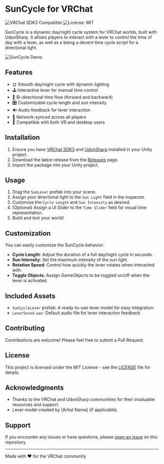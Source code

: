 # SunCycle for VRChat

![VRChat SDK3 Compatible](https://img.shields.io/badge/VRChat%20SDK3-Compatible-brightgreen)
![License: MIT](https://img.shields.io/badge/License-MIT-yellow.svg)

SunCycle is a dynamic day/night cycle system for VRChat worlds, built with UdonSharp. It allows players to interact with a lever to control the time of day with a lever, as well as a being a decent time cycle script for a directional light.

![SunCycle Demo](Example.gif)

## Features

- 🌞 Smooth day/night cycle with dynamic lighting
- 🕹️ Interactive lever for manual time control
- 🔄 Bi-directional time flow (forward and backward)
- 🎛️ Customizable cycle length and sun intensity
- 🔊 Audio feedback for lever interaction
- 🔄 Network-synced across all players
- 📱 Compatible with both VR and desktop users

## Installation

1. Ensure you have [VRChat SDK3](https://vrchat.com/home/download) and [UdonSharp](https://github.com/vrchat-community/UdonSharp) installed in your Unity project.
2. Download the latest release from the [Releases](https://github.com/yourusername/SunCycle/releases) page.
3. Import the package into your Unity project.

## Usage

1. Drag the `SunLever` prefab into your scene.
2. Assign your directional light to the `Sun Light` field in the inspector.
3. Customize the `Cycle Length` and `Sun Intensity` as desired.
4. (Optional) Assign a UI Slider to the `Time Slider` field for visual time representation.
5. Build and test your world!

## Customization

You can easily customize the SunCycle behavior:

- **Cycle Length**: Adjust the duration of a full day/night cycle in seconds.
- **Sun Intensity**: Set the maximum intensity of the sun light.
- **Rotation Speed**: Control how quickly the lever rotates when interacted with.
- **Toggle Objects**: Assign GameObjects to be toggled on/off when the lever is activated.

## Included Assets

- `SunCycleLever` prefab: A ready-to-use lever model for easy integration.
- `LeverSound.wav`: Default audio file for lever interaction feedback.

## Contributing

Contributions are welcome! Please feel free to submit a Pull Request.

## License

This project is licensed under the MIT License - see the [LICENSE](LICENSE) file for details.

## Acknowledgments

- Thanks to the VRChat and UdonSharp communities for their invaluable resources and support.
- Lever model created by [Artist Name] (if applicable).

## Support

If you encounter any issues or have questions, please [open an issue](https://github.com/yourusername/SunCycle/issues) on this repository.

---

Made with ❤️ for the VRChat community
